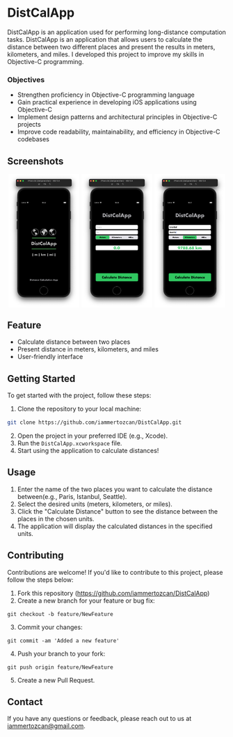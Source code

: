 # DistCalApp
DistCalApp is an application used for performing long-distance computation tasks. DistCalApp is an application that allows users to calculate the distance between two different places and present the results in meters, kilometers, and miles. I developed this project to improve my skills in Objective-C programming.

### Objectives
- Strengthen proficiency in Objective-C programming language
- Gain practical experience in developing iOS applications using Objective-C
- Implement design patterns and architectural principles in Objective-C projects
- Improve code readability, maintainability, and efficiency in Objective-C codebases

## Screenshots
<div style="display: flex; justify-content: space-around;">
    <img src="./images/launchScreen.png" alt="Launch Screen" style="width: 32%;">
    <img src="./images/homeScreen.png" alt="Home Screen" style="width: 32%;">
    <img src="./images/usage.png" alt="Usage" style="width: 32%;">
</div>

## Feature
- Calculate distance between two places
- Present distance in meters, kilometers, and miles
- User-friendly interface

## Getting Started
To get started with the project, follow these steps:
1. Clone the repository to your local machine:
```bash
git clone https://github.com/iammertozcan/DistCalApp.git
```
2. Open the project in your preferred IDE (e.g., Xcode).
3. Run the `DistCalApp.xcworkspace` file.
4. Start using the application to calculate distances!

## Usage
1. Enter the name of the two places you want to calculate the distance between(e.g., Paris, Istanbul, Seattle).
2. Select the desired units (meters, kilometers, or miles).
3. Click the "Calculate Distance" button to see the distance between the places in the chosen units.
4. The application will display the calculated distances in the specified units.

## Contributing
Contributions are welcome! If you'd like to contribute to this project, please follow the steps below:
1. Fork this repository (https://github.com/iammertozcan/DistCalApp)
2. Create a new branch for your feature or bug fix:
```
git checkout -b feature/NewFeature
```
3. Commit your changes:
```
git commit -am 'Added a new feature'
```
4. Push your branch to your fork:
```
git push origin feature/NewFeature
```
5. Create a new Pull Request.

## Contact
If you have any questions or feedback, please reach out to us at [iammertozcan@gmail.com](mailto:iammertozcan@gmail.com).
